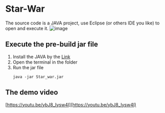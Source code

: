 # Star-War
The source code is a JAVA project, use Eclipse (or others IDE you like) to open and execute it.
![image](https://github.com/KunSheng-Liu/Star-War/assets/65661575/8a9d4729-00af-4605-8507-c0776ba9b9c6)


## Execute the pre-build jar file
1. Install the JAVA by the [Link](https://www.java.com/en/download/windows_manual.jsp?locale=en)
2. Open the terminal in the folder
3. Run the jar file
    ```
    java -jar Star_war.jar
    ```
## The demo video
[https://youtu.be/ybJ8_Iysw4I](https://youtu.be/ybJ8_Iysw4I)
